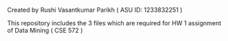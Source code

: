 Created by Rushi Vasantkumar Parikh ( ASU ID: 1233832251 )

This repository includes the 3 files which are required for HW 1 assignment of Data Mining ( CSE 572 )
